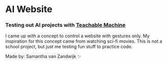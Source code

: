 # AI Website

### Testing out AI projects with [Teachable Machine](https://teachablemachine.withgoogle.com/)
I came up with a concept to control a website with gestures only. My inspiration for this concept came from watching sci-fi movies. This is not a school project, but just me testing fun stuff to practice code.

Made by: Samantha van Zandwijk ✨
